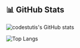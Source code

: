 
## 📊 GitHub Stats

![codestutis's GitHub stats](https://github-readme-stats.vercel.app/api?username=codestutis&show_icons=true&theme=radical)

![Top Langs](https://github-readme-stats.vercel.app/api/top-langs/?username=anuraghazra&size_weight=0.5&count_weight=0.5)
